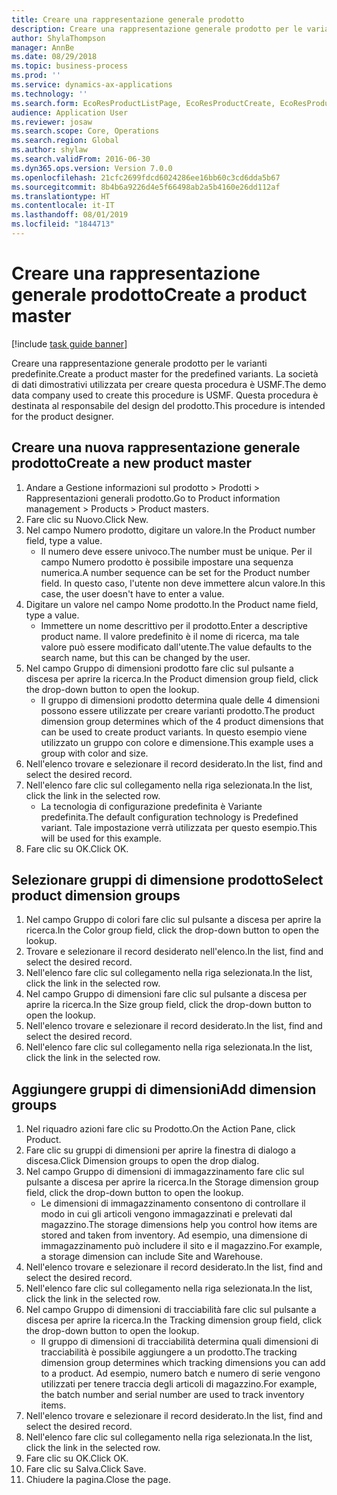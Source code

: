 ```yaml
---
title: Creare una rappresentazione generale prodotto
description: Creare una rappresentazione generale prodotto per le varianti predefinite.
author: ShylaThompson
manager: AnnBe
ms.date: 08/29/2018
ms.topic: business-process
ms.prod: ''
ms.service: dynamics-ax-applications
ms.technology: ''
ms.search.form: EcoResProductListPage, EcoResProductCreate, EcoResProductDetails, EcoResProductInventoryDimensionGroups
audience: Application User
ms.reviewer: josaw
ms.search.scope: Core, Operations
ms.search.region: Global
ms.author: shylaw
ms.search.validFrom: 2016-06-30
ms.dyn365.ops.version: Version 7.0.0
ms.openlocfilehash: 21cfc2699fdcd6024286ee16bb60c3cd6dda5b67
ms.sourcegitcommit: 8b4b6a9226d4e5f66498ab2a5b4160e26dd112af
ms.translationtype: HT
ms.contentlocale: it-IT
ms.lasthandoff: 08/01/2019
ms.locfileid: "1844713"
---
```

# <a name="create-a-product-master"></a><span data-ttu-id="e76a8-103">Creare una rappresentazione generale prodotto</span><span class="sxs-lookup"><span data-stu-id="e76a8-103">Create a product master</span></span>

[!include [task guide banner](../../includes/task-guide-banner.md)]

<span data-ttu-id="e76a8-104">Creare una rappresentazione generale prodotto per le varianti predefinite.</span><span class="sxs-lookup"><span data-stu-id="e76a8-104">Create a product master for the predefined variants.</span></span> <span data-ttu-id="e76a8-105">La società di dati dimostrativi utilizzata per creare questa procedura è USMF.</span><span class="sxs-lookup"><span data-stu-id="e76a8-105">The demo data company used to create this procedure is USMF.</span></span> <span data-ttu-id="e76a8-106">Questa procedura è destinata al responsabile del design del prodotto.</span><span class="sxs-lookup"><span data-stu-id="e76a8-106">This procedure is intended for the product designer.</span></span>


## <a name="create-a-new-product-master"></a><span data-ttu-id="e76a8-107">Creare una nuova rappresentazione generale prodotto</span><span class="sxs-lookup"><span data-stu-id="e76a8-107">Create a new product master</span></span>
1. <span data-ttu-id="e76a8-108">Andare a Gestione informazioni sul prodotto > Prodotti > Rappresentazioni generali prodotto.</span><span class="sxs-lookup"><span data-stu-id="e76a8-108">Go to Product information management > Products > Product masters.</span></span>
2. <span data-ttu-id="e76a8-109">Fare clic su Nuovo.</span><span class="sxs-lookup"><span data-stu-id="e76a8-109">Click New.</span></span>
3. <span data-ttu-id="e76a8-110">Nel campo Numero prodotto, digitare un valore.</span><span class="sxs-lookup"><span data-stu-id="e76a8-110">In the Product number field, type a value.</span></span>
    * <span data-ttu-id="e76a8-111">Il numero deve essere univoco.</span><span class="sxs-lookup"><span data-stu-id="e76a8-111">The number must be unique.</span></span> <span data-ttu-id="e76a8-112">Per il campo Numero prodotto è possibile impostare una sequenza numerica.</span><span class="sxs-lookup"><span data-stu-id="e76a8-112">A number sequence can be set for the Product number field.</span></span> <span data-ttu-id="e76a8-113">In questo caso, l'utente non deve immettere alcun valore.</span><span class="sxs-lookup"><span data-stu-id="e76a8-113">In this case, the user doesn't have to enter a value.</span></span>  
4. <span data-ttu-id="e76a8-114">Digitare un valore nel campo Nome prodotto.</span><span class="sxs-lookup"><span data-stu-id="e76a8-114">In the Product name field, type a value.</span></span>
    * <span data-ttu-id="e76a8-115">Immettere un nome descrittivo per il prodotto.</span><span class="sxs-lookup"><span data-stu-id="e76a8-115">Enter a descriptive product name.</span></span> <span data-ttu-id="e76a8-116">Il valore predefinito è il nome di ricerca, ma tale valore può essere modificato dall'utente.</span><span class="sxs-lookup"><span data-stu-id="e76a8-116">The value defaults to the search name, but this can be changed by the user.</span></span>  
5. <span data-ttu-id="e76a8-117">Nel campo Gruppo di dimensioni prodotto fare clic sul pulsante a discesa per aprire la ricerca.</span><span class="sxs-lookup"><span data-stu-id="e76a8-117">In the Product dimension group field, click the drop-down button to open the lookup.</span></span>
    * <span data-ttu-id="e76a8-118">Il gruppo di dimensioni prodotto determina quale delle 4 dimensioni possono essere utilizzate per creare varianti prodotto.</span><span class="sxs-lookup"><span data-stu-id="e76a8-118">The product dimension group determines which of the 4 product dimensions that can be used to create product variants.</span></span> <span data-ttu-id="e76a8-119">In questo esempio viene utilizzato un gruppo con colore e dimensione.</span><span class="sxs-lookup"><span data-stu-id="e76a8-119">This example uses a group with color and size.</span></span>  
6. <span data-ttu-id="e76a8-120">Nell'elenco trovare e selezionare il record desiderato.</span><span class="sxs-lookup"><span data-stu-id="e76a8-120">In the list, find and select the desired record.</span></span>
7. <span data-ttu-id="e76a8-121">Nell'elenco fare clic sul collegamento nella riga selezionata.</span><span class="sxs-lookup"><span data-stu-id="e76a8-121">In the list, click the link in the selected row.</span></span>
    * <span data-ttu-id="e76a8-122">La tecnologia di configurazione predefinita è Variante predefinita.</span><span class="sxs-lookup"><span data-stu-id="e76a8-122">The default configuration technology is Predefined variant.</span></span> <span data-ttu-id="e76a8-123">Tale impostazione verrà utilizzata per questo esempio.</span><span class="sxs-lookup"><span data-stu-id="e76a8-123">This will be used for this example.</span></span>  
8. <span data-ttu-id="e76a8-124">Fare clic su OK.</span><span class="sxs-lookup"><span data-stu-id="e76a8-124">Click OK.</span></span>

## <a name="select-product-dimension-groups"></a><span data-ttu-id="e76a8-125">Selezionare gruppi di dimensione prodotto</span><span class="sxs-lookup"><span data-stu-id="e76a8-125">Select product dimension groups</span></span>
1. <span data-ttu-id="e76a8-126">Nel campo Gruppo di colori fare clic sul pulsante a discesa per aprire la ricerca.</span><span class="sxs-lookup"><span data-stu-id="e76a8-126">In the Color group field, click the drop-down button to open the lookup.</span></span>
2. <span data-ttu-id="e76a8-127">Trovare e selezionare il record desiderato nell'elenco.</span><span class="sxs-lookup"><span data-stu-id="e76a8-127">In the list, find and select the desired record.</span></span>
3. <span data-ttu-id="e76a8-128">Nell'elenco fare clic sul collegamento nella riga selezionata.</span><span class="sxs-lookup"><span data-stu-id="e76a8-128">In the list, click the link in the selected row.</span></span>
4. <span data-ttu-id="e76a8-129">Nel campo Gruppo di dimensioni fare clic sul pulsante a discesa per aprire la ricerca.</span><span class="sxs-lookup"><span data-stu-id="e76a8-129">In the Size group field, click the drop-down button to open the lookup.</span></span>
5. <span data-ttu-id="e76a8-130">Nell'elenco trovare e selezionare il record desiderato.</span><span class="sxs-lookup"><span data-stu-id="e76a8-130">In the list, find and select the desired record.</span></span>
6. <span data-ttu-id="e76a8-131">Nell'elenco fare clic sul collegamento nella riga selezionata.</span><span class="sxs-lookup"><span data-stu-id="e76a8-131">In the list, click the link in the selected row.</span></span>

## <a name="add-dimension-groups"></a><span data-ttu-id="e76a8-132">Aggiungere gruppi di dimensioni</span><span class="sxs-lookup"><span data-stu-id="e76a8-132">Add dimension groups</span></span>
1. <span data-ttu-id="e76a8-133">Nel riquadro azioni fare clic su Prodotto.</span><span class="sxs-lookup"><span data-stu-id="e76a8-133">On the Action Pane, click Product.</span></span>
2. <span data-ttu-id="e76a8-134">Fare clic su gruppi di dimensioni per aprire la finestra di dialogo a discesa.</span><span class="sxs-lookup"><span data-stu-id="e76a8-134">Click Dimension groups to open the drop dialog.</span></span>
3. <span data-ttu-id="e76a8-135">Nel campo Gruppo di dimensioni di immagazzinamento fare clic sul pulsante a discesa per aprire la ricerca.</span><span class="sxs-lookup"><span data-stu-id="e76a8-135">In the Storage dimension group field, click the drop-down button to open the lookup.</span></span>
    * <span data-ttu-id="e76a8-136">Le dimensioni di immagazzinamento consentono di controllare il modo in cui gli articoli vengono immagazzinati e prelevati dal magazzino.</span><span class="sxs-lookup"><span data-stu-id="e76a8-136">The storage dimensions help you control how items are stored and taken from inventory.</span></span> <span data-ttu-id="e76a8-137">Ad esempio, una dimensione di immagazzinamento può includere il sito e il magazzino.</span><span class="sxs-lookup"><span data-stu-id="e76a8-137">For example, a storage dimension can include Site and Warehouse.</span></span>  
4. <span data-ttu-id="e76a8-138">Nell'elenco trovare e selezionare il record desiderato.</span><span class="sxs-lookup"><span data-stu-id="e76a8-138">In the list, find and select the desired record.</span></span>
5. <span data-ttu-id="e76a8-139">Nell'elenco fare clic sul collegamento nella riga selezionata.</span><span class="sxs-lookup"><span data-stu-id="e76a8-139">In the list, click the link in the selected row.</span></span>
6. <span data-ttu-id="e76a8-140">Nel campo Gruppo di dimensioni di tracciabilità fare clic sul pulsante a discesa per aprire la ricerca.</span><span class="sxs-lookup"><span data-stu-id="e76a8-140">In the Tracking dimension group field, click the drop-down button to open the lookup.</span></span>
    * <span data-ttu-id="e76a8-141">Il gruppo di dimensioni di tracciabilità determina quali dimensioni di tracciabilità è possibile aggiungere a un prodotto.</span><span class="sxs-lookup"><span data-stu-id="e76a8-141">The tracking dimension group determines which tracking dimensions you can add to a product.</span></span> <span data-ttu-id="e76a8-142">Ad esempio, numero batch e numero di serie vengono utilizzati per tenere traccia degli articoli di magazzino.</span><span class="sxs-lookup"><span data-stu-id="e76a8-142">For example, the batch number and serial number are used to track inventory items.</span></span>  
7. <span data-ttu-id="e76a8-143">Nell'elenco trovare e selezionare il record desiderato.</span><span class="sxs-lookup"><span data-stu-id="e76a8-143">In the list, find and select the desired record.</span></span>
8. <span data-ttu-id="e76a8-144">Nell'elenco fare clic sul collegamento nella riga selezionata.</span><span class="sxs-lookup"><span data-stu-id="e76a8-144">In the list, click the link in the selected row.</span></span>
9. <span data-ttu-id="e76a8-145">Fare clic su OK.</span><span class="sxs-lookup"><span data-stu-id="e76a8-145">Click OK.</span></span>
10. <span data-ttu-id="e76a8-146">Fare clic su Salva.</span><span class="sxs-lookup"><span data-stu-id="e76a8-146">Click Save.</span></span>
11. <span data-ttu-id="e76a8-147">Chiudere la pagina.</span><span class="sxs-lookup"><span data-stu-id="e76a8-147">Close the page.</span></span>

